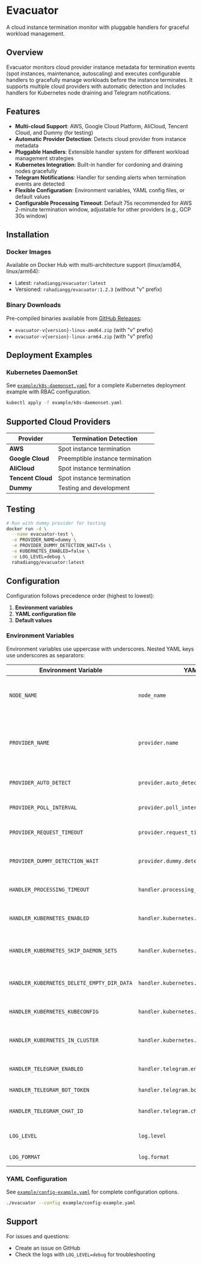 # Evacuator

A cloud instance termination monitor with pluggable handlers for graceful workload management.

## Overview

Evacuator monitors cloud provider instance metadata for termination events (spot instances, maintenance, autoscaling) and executes configurable handlers to gracefully manage workloads before the instance terminates. It supports multiple cloud providers with automatic detection and includes handlers for Kubernetes node draining and Telegram notifications.

## Features

- **Multi-cloud Support**: AWS, Google Cloud Platform, AliCloud, Tencent Cloud, and Dummy (for testing)
- **Automatic Provider Detection**: Detects cloud provider from instance metadata
- **Pluggable Handlers**: Extensible handler system for different workload management strategies
- **Kubernetes Integration**: Built-in handler for cordoning and draining nodes gracefully
- **Telegram Notifications**: Handler for sending alerts when termination events are detected
- **Flexible Configuration**: Environment variables, YAML config files, or default values
- **Configurable Processing Timeout**: Default 75s recommended for AWS 2-minute termination window, adjustable for other providers (e.g., GCP 30s window)

## Installation

### Docker Images

Available on Docker Hub with multi-architecture support (linux/amd64, linux/arm64):
- Latest: `rahadiangg/evacuator:latest`
- Versioned: `rahadiangg/evacuator:1.2.3` (without "v" prefix)

### Binary Downloads

Pre-compiled binaries available from [GitHub Releases](https://github.com/rahadiangg/evacuator/releases):
- `evacuator-v{version}-linux-amd64.zip` (with "v" prefix)
- `evacuator-v{version}-linux-arm64.zip` (with "v" prefix)

## Deployment Examples

### Kubernetes DaemonSet

See [`example/k8s-daemonset.yaml`](example/k8s-daemonset.yaml) for a complete Kubernetes deployment example with RBAC configuration.

```bash
kubectl apply -f example/k8s-daemonset.yaml
```

## Supported Cloud Providers

| Provider | Termination Detection |
|----------|----------------------|
| **AWS** | Spot instance termination |
| **Google Cloud** | Preemptible instance termination |
| **AliCloud** | Spot instance termination |
| **Tencent Cloud** | Spot instance termination |
| **Dummy** | Testing and development |

## Testing

```bash
# Run with dummy provider for testing
docker run -d \
  --name evacuator-test \
  -e PROVIDER_NAME=dummy \
  -e PROVIDER_DUMMY_DETECTION_WAIT=5s \
  -e KUBERNETES_ENABLED=false \
  -e LOG_LEVEL=debug \
  rahadiangg/evacuator:latest
```

## Configuration

Configuration follows precedence order (highest to lowest):
1. **Environment variables**
2. **YAML configuration file**
3. **Default values**

### Environment Variables

Environment variables use uppercase with underscores. Nested YAML keys use underscores as separators:

| Environment Variable | YAML Path | Default | Description |
|---------------------|-----------|---------|-------------|
| `NODE_NAME` | `node_name` | `""` | Kubernetes node name (auto-detected if empty) |
| `PROVIDER_NAME` | `provider.name` | `""` | Cloud provider name (aws, gcp, alicloud, tencent, dummy) |
| `PROVIDER_AUTO_DETECT` | `provider.auto_detect` | `true` | Auto-detect cloud provider |
| `PROVIDER_POLL_INTERVAL` | `provider.poll_interval` | `"3s"` | Metadata polling interval |
| `PROVIDER_REQUEST_TIMEOUT` | `provider.request_timeout` | `"2s"` | Metadata request timeout |
| `PROVIDER_DUMMY_DETECTION_WAIT` | `provider.dummy.detection_wait` | `"10s"` | Dummy provider detection delay |
| `HANDLER_PROCESSING_TIMEOUT` | `handler.processing_timeout` | `"75s"` | Handler processing timeout |
| `HANDLER_KUBERNETES_ENABLED` | `handler.kubernetes.enabled` | `false` | Enable Kubernetes node draining |
| `HANDLER_KUBERNETES_SKIP_DAEMON_SETS` | `handler.kubernetes.skip_daemon_sets` | `true` | Skip DaemonSet pods during drain |
| `HANDLER_KUBERNETES_DELETE_EMPTY_DIR_DATA` | `handler.kubernetes.delete_empty_dir_data` | `false` | Delete pods with emptyDir volumes |
| `HANDLER_KUBERNETES_KUBECONFIG` | `handler.kubernetes.kubeconfig` | `""` | Path to kubeconfig file |
| `HANDLER_KUBERNETES_IN_CLUSTER` | `handler.kubernetes.in_cluster` | `true` | Use in-cluster service account |
| `HANDLER_TELEGRAM_ENABLED` | `handler.telegram.enabled` | `false` | Enable Telegram notifications |
| `HANDLER_TELEGRAM_BOT_TOKEN` | `handler.telegram.bot_token` | `""` | Telegram bot token |
| `HANDLER_TELEGRAM_CHAT_ID` | `handler.telegram.chat_id` | `""` | Telegram chat/channel ID |
| `LOG_LEVEL` | `log.level` | `"info"` | Log level (debug, info, warn, error) |
| `LOG_FORMAT` | `log.format` | `"json"` | Log format (json, text) |

### YAML Configuration

See [`example/config-example.yaml`](example/config-example.yaml) for complete configuration options.

```bash
./evacuator --config example/config-example.yaml
```

## Support

For issues and questions:
- Create an issue on GitHub
- Check the logs with `LOG_LEVEL=debug` for troubleshooting
